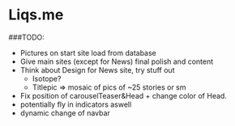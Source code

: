 # Liqs.me

###TODO: 

- Pictures on start site load from database
- Give main sites (except for News) final polish and content
- Think about Design for News site, try stuff out
  - Isotope?
  - Titlepic => mosaic of pics of ~25 stories or sm
- Fix position of carouselTeaser&Head + change color of Head.
- potentially fly in indicators aswell
- dynamic change of navbar
